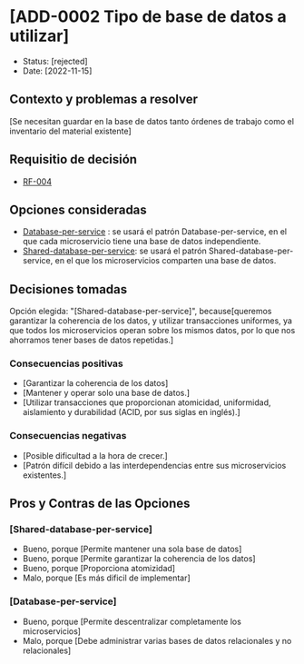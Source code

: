 # [ADD-0002 Tipo de base de datos a utilizar]

* Status: [rejected]
* Date: [2022-11-15]

## Contexto y problemas a resolver

[Se necesitan guardar en la base de datos tanto órdenes de trabajo como el inventario del material existente]

## Requisitio de decisión

* [RF-004](../requisitos/RF-004.md)

## Opciones consideradas

* [Database-per-service](https://docs.aws.amazon.com/es_es/prescriptive-guidance/latest/modernization-data-persistence/database-per-service.html) : se usará el patrón Database-per-service, en el que cada microservicio tiene una base de datos independiente.
* [Shared-database-per-service](https://docs.aws.amazon.com/es_es/prescriptive-guidance/latest/modernization-data-persistence/shared-database.html): se usará el patrón Shared-database-per-service, en el que los microservicios comparten una base de datos.

## Decisiones tomadas

Opción elegida: "[Shared-database-per-service]", because[queremos garantizar la coherencia de los datos, y utilizar transacciones uniformes, ya que todos los microservicios operan sobre los mismos datos, por lo que nos ahorramos tener bases de datos repetidas.]

### Consecuencias positivas <!-- optional -->

* [Garantizar la coherencia de los datos]
* [Mantener y operar solo una base de datos.]
* [Utilizar transacciones que proporcionan atomicidad, uniformidad, aislamiento y durabilidad (ACID, por sus siglas en inglés).]

### Consecuencias negativas <!-- optional -->

* [Posible dificultad a la hora de crecer.]
* [Patrón difícil debido a las interdependencias entre sus microservicios existentes.]

## Pros y Contras de las Opciones

### [Shared-database-per-service]

* Bueno, porque [Permite mantener una sola base de datos]
* Bueno, porque [Permite garantizar la coherencia de los datos]
* Bueno, porque [Proporciona atomizidad]
* Malo, porque [Es más dificil de implementar]

### [Database-per-service]

* Bueno, porque [Permite descentralizar completamente los microservicios]
* Malo, porque [Debe administrar varias bases de datos relacionales y no relacionales]
